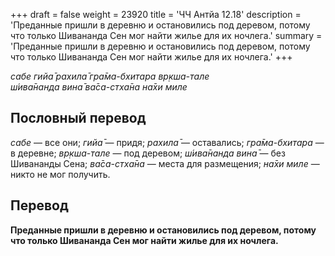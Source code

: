 +++
draft = false
weight = 23920
title = 'ЧЧ Антйа 12.18'
description = 'Преданные пришли в деревню и остановились под деревом, потому что только Шивананда Сен мог найти жилье для их ночлега.'
summary = 'Преданные пришли в деревню и остановились под деревом, потому что только Шивананда Сен мог найти жилье для их ночлега.'
+++

_сабе гийа̄ рахила̄ гра̄ма-бхитара вр̣кша-тале  
ш́ива̄нанда вина̄ ва̄са-стха̄на на̄хи миле_

## Пословный перевод

_сабе_ — все они; _гийа̄_ — придя; _рахила̄_ — оставались; _гра̄ма_\-_бхитара_ — в деревне; _вр̣кша_\-_тале_ — под деревом; _ш́ива̄нанда_ _вина̄_ — без Шивананды Сена; _ва̄са_\-_стха̄на_ — места для размещения; _на̄хи_ _миле_ — никто не мог получить.

## Перевод

**Преданные пришли в деревню и остановились под деревом, потому что только Шивананда Сен мог найти жилье для их ночлега.**
